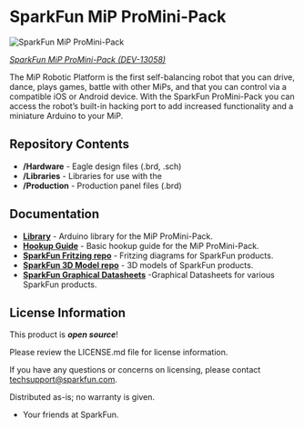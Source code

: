 SparkFun MiP ProMini-Pack
===========================

![SparkFun MiP ProMini-Pack](https://cdn.sparkfun.com//assets/parts/1/0/0/8/9/13058-01.jpg)

[*SparkFun MiP ProMini-Pack (DEV-13058)*](https://www.sparkfun.com/products/13058)

The MiP Robotic Platform is the first self-balancing robot that you can drive, dance, plays games, battle with other MiPs, and that you can control via a compatible iOS or Android device. 
With the SparkFun ProMini-Pack you can access the robot’s built-in hacking port to add increased functionality and a miniature Arduino to your MiP. 

Repository Contents
-------------------

* **/Hardware** - Eagle design files (.brd, .sch)
* **/Libraries** - Libraries for use with the <PRODUCT NAME>
* **/Production** - Production panel files (.brd)

Documentation
--------------
* **[Library](https://github.com/sparkfun/SparkFun_MiP_Arduino_Library)** - Arduino library for the MiP ProMini-Pack.
* **[Hookup Guide](https://learn.sparkfun.com/tutorials/hacking-the-mip---promini-pack)** - Basic hookup guide for the MiP ProMini-Pack.
* **[SparkFun Fritzing repo](https://github.com/sparkfun/Fritzing_Parts)** - Fritzing diagrams for SparkFun products.
* **[SparkFun 3D Model repo](https://github.com/sparkfun/3D_Models)** - 3D models of SparkFun products. 
* **[SparkFun Graphical Datasheets](https://github.com/sparkfun/Graphical_Datasheets)** -Graphical Datasheets for various SparkFun products.


License Information
-------------------

This product is _**open source**_! 

Please review the LICENSE.md file for license information. 

If you have any questions or concerns on licensing, please contact techsupport@sparkfun.com.

Distributed as-is; no warranty is given.

- Your friends at SparkFun.
